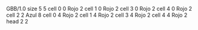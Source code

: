 <gs-board> GBB/1.0
size 5 5
cell 0 0 Rojo 2
cell 1 0 Rojo 2
cell 3 0 Rojo 2
cell 4 0 Rojo 2
cell 2 2 Azul 8
cell 0 4 Rojo 2
cell 1 4 Rojo 2
cell 3 4 Rojo 2
cell 4 4 Rojo 2
head 2 2   
 </gs-board>